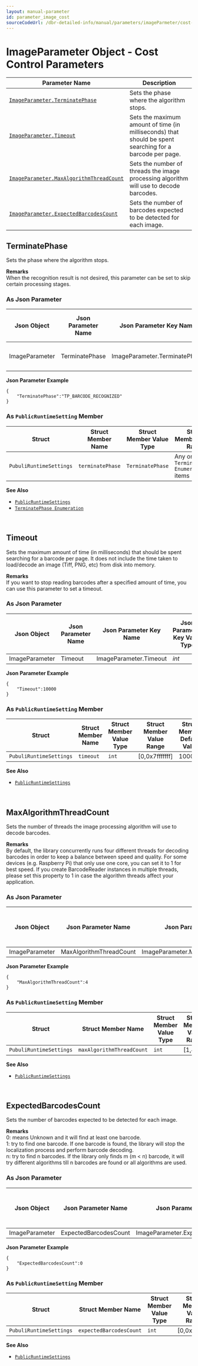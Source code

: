 ```yaml
---
layout: manual-parameter
id: parameter_image_cost
sourceCodeUrl: /dbr-detailed-info/manual/parameters/imageParmeter/cost-control.md
---
```


# ImageParameter Object - Cost Control Parameters

 | Parameter Name | Description |
 | -------------- | ----------- | 
 | [`ImageParameter.TerminatePhase`](#terminatephase) | Sets the phase where the algorithm stops. |
 | [`ImageParameter.Timeout`](#timeout) | Sets the maximum amount of time (in milliseconds) that should be spent searching for a barcode per page. |
 | [`ImageParameter.MaxAlgorithmThreadCount`](#maxalgorithmthreadcount) | Sets the number of threads the image processing algorithm will use to decode barcodes. |
 | [`ImageParameter.ExpectedBarcodesCount`](#expectedbarcodescount) | Sets the number of barcodes expected to be detected for each image. |
 
 
## TerminatePhase
Sets the phase where the algorithm stops.   

**Remarks**   
When the recognition result is not desired, this parameter can be set to skip certain processing stages.    

### As Json Parameter

| Json Object |	Json Parameter Name |	Json Parameter Key Name | Json Parameter Key Value Type |	Json Parameter Key Value Range | Json Parameter Key Default Value |
| ----------- | ------------------- | ----------------------- | ----------------------------- | ------------------------------ | ---------------------------------- |
| ImageParameter | TerminatePhase | ImageParameter.TerminatePhase | *string* | Any one of the `TerminatePhase Enumeration` items | `"TP_BARCODE_RECOGNIZED"` |

**Json Parameter Example**   
```
{
    "TerminatePhase":"TP_BARCODE_RECOGNIZED"
}
```

### As `PublicRuntimeSetting` Member

| Struct |	Struct Member Name |	Struct Member Value Type |	Struct Member Value Range | Struct Member Default Value |
| ------ | ------------------ | ------------------------ | ------------------------- | --------------------------- |
| `PubuliRuntimeSettings` | `terminatePhase` | `TerminatePhase` | Any one of the `TerminatePhase Enumeration` items | `TP_BARCODE_RECOGNIZED` |

**See Also**   
- [`PublicRuntimeSettings`]()
- [`TerminatePhase Enumeration`]()




&nbsp;




## Timeout
Sets the maximum amount of time (in milliseconds) that should be spent searching for a barcode per page. It does not include the time taken to load/decode an image (Tiff, PNG, etc) from disk into memory.   

**Remarks**   
If you want to stop reading barcodes after a specified amount of time, you can use this parameter to set a timeout.

### As Json Parameter

| Json Object |	Json Parameter Name |	Json Parameter Key Name | Json Parameter Key Value Type |	Json Parameter Key Value Range | Json Parameter Key Default Value |
| ----------- | ------------------- | ----------------------- | ----------------------------- | ------------------------------ | ---------------------------------- |
| ImageParameter | Timeout | ImageParameter.Timeout | *int* | [0,0x7fffffff] | 10000 |

**Json Parameter Example**   
```
{
    "Timeout":10000
}
```

### As `PublicRuntimeSetting` Member

| Struct |	Struct Member Name |	Struct Member Value Type |	Struct Member Value Range | Struct Member Default Value |
| ------ | ------------------ | ------------------------ | ------------------------- | --------------------------- |
| `PubuliRuntimeSettings` | `timeout` | `int` | [0,0x7fffffff] | 10000 |

**See Also**   
- [`PublicRuntimeSettings`]()




&nbsp;




## MaxAlgorithmThreadCount
Sets the number of threads the image processing algorithm will use to decode barcodes.   

**Remarks**   
By default, the library concurrently runs four different threads for decoding barcodes in order to keep a balance between speed and quality. For some devices (e.g. Raspberry Pi) that only use one core, you can set it to 1 for best speed. If you create BarcodeReader instances in multiple threads, please set this property to 1 in case the algorithm threads affect your application.


### As Json Parameter

| Json Object |	Json Parameter Name |	Json Parameter Key Name | Json Parameter Key Value Type |	Json Parameter Key Value Range | Json Parameter Key Default Value |
| ----------- | ------------------- | ----------------------- | ----------------------------- | ------------------------------ | ---------------------------------- |
| ImageParameter | MaxAlgorithmThreadCount | ImageParameter.MaxAlgorithmThreadCount | *int* | [1,4] | 4 |

**Json Parameter Example**   
```
{
    "MaxAlgorithmThreadCount":4
}
```

### As `PublicRuntimeSetting` Member

| Struct |	Struct Member Name |	Struct Member Value Type |	Struct Member Value Range | Struct Member Default Value |
| ------ | ------------------ | ------------------------ | ------------------------- | --------------------------- |
| `PubuliRuntimeSettings` | `maxAlgorithmThreadCount` | `int` | [1,4] | 4 |

**See Also**   
- [`PublicRuntimeSettings`]()




&nbsp;




## ExpectedBarcodesCount
Sets the number of barcodes expected to be detected for each image.

**Remarks**   
0: means Unknown and it will find at least one barcode.   
1: try to find one barcode. If one barcode is found, the library will stop the localization process and perform barcode decoding.   
n: try to find n barcodes. If the library only finds m (m < n) barcode, it will try different algorithms till n barcodes are found or all algorithms are used.   


### As Json Parameter

| Json Object |	Json Parameter Name |	Json Parameter Key Name | Json Parameter Key Value Type |	Json Parameter Key Value Range | Json Parameter Key Default Value |
| ----------- | ------------------- | ----------------------- | ----------------------------- | ------------------------------ | ---------------------------------- |
| ImageParameter | ExpectedBarcodesCount | ImageParameter.ExpectedBarcodesCount | *int* | [0,0x7fffffff] | 0 |

**Json Parameter Example**   
```
{
    "ExpectedBarcodesCount":0
}

```

### As `PublicRuntimeSetting` Member

| Struct |	Struct Member Name |	Struct Member Value Type |	Struct Member Value Range | Struct Member Default Value |
| ------ | ------------------ | ------------------------ | ------------------------- | --------------------------- |
| `PubuliRuntimeSettings` | `expectedBarcodesCount` | `int` | [0,0x7fffffff] | 0 |

**See Also**   
- [`PublicRuntimeSettings`]()

